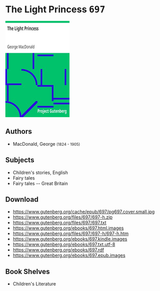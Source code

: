# The Light Princess <kbd>697</kbd>

![](./cover.medium.jpg "")

## Authors


 - MacDonald, George <small>(1824 - 1905)</small>

## Subjects


 - Children's stories, English
 - Fairy tales
 - Fairy tales -- Great Britain

## Download


 - https://www.gutenberg.org/cache/epub/697/pg697.cover.small.jpg
 - https://www.gutenberg.org/files/697/697-h.zip
 - https://www.gutenberg.org/files/697/697.txt
 - https://www.gutenberg.org/ebooks/697.html.images
 - https://www.gutenberg.org/files/697/697-h/697-h.htm
 - https://www.gutenberg.org/ebooks/697.kindle.images
 - https://www.gutenberg.org/ebooks/697.txt.utf-8
 - https://www.gutenberg.org/ebooks/697.rdf
 - https://www.gutenberg.org/ebooks/697.epub.images

## Book Shelves


 - Children's Literature
